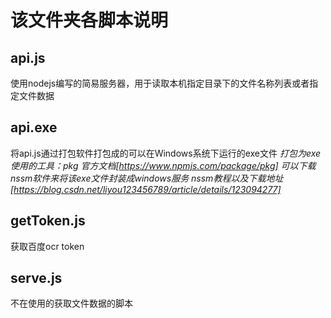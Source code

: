 # 该文件夹各脚本说明

## api.js
使用nodejs编写的简易服务器，用于读取本机指定目录下的文件名称列表或者指定文件数据

## api.exe
将api.js通过打包软件打包成的可以在Windows系统下运行的exe文件
*打包为exe使用的工具：pkg 官方文档[https://www.npmjs.com/package/pkg]*
*可以下载nssm软件来将该exe文件封装成windows服务*
*nssm教程以及下载地址[https://blog.csdn.net/liyou123456789/article/details/123094277]*

## getToken.js
获取百度ocr token

## serve.js
不在使用的获取文件数据的脚本